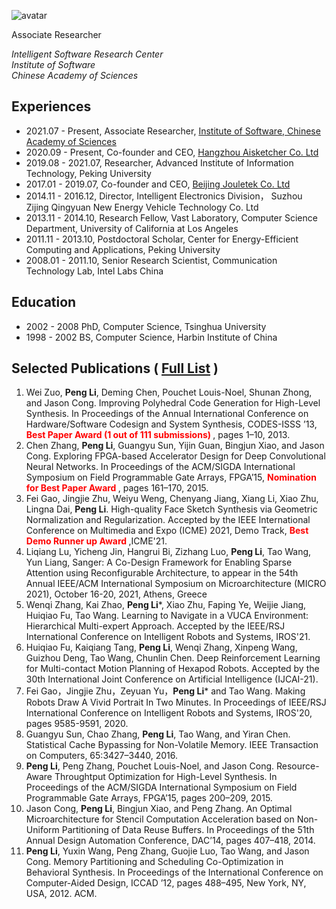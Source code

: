![avatar](https://pengli80.github.io/Pengstetch.jpg)

Associate Researcher

*Intelligent Software Research Center  
Institute of Software  
Chinese Academy of Sciences*

<!---
Currently, I am leading two projects:
* [AiSketcher](http://www.aisketcher.com) (with [Prof. Fei Gao](http://aiart.live)): AI Drawing Robot. 
*【  * [RoboGo](http://www.openrobot.net/dog): Quadruped Robot.】
--->

## Experiences
* 2021.07 - Present, Associate Researcher, [Institute of Software, Chinese Academy of Sciences](http://www.iscas.ac.cn)
* 2020.09 - Present, Co-founder and CEO, [Hangzhou Aisketcher Co. Ltd](http://miaohui.art)
* 2019.08 - 2021.07, Researcher, Advanced Institute of Information Technology, Peking University
* 2017.01 - 2019.07, Co-founder and CEO, [Beijing Jouletek Co. Ltd](http://jouletek.com)
* 2014.11 - 2016.12, Director, Intelligent Electronics Division， Suzhou Zijing Qingyuan New Energy Vehicle Technology Co. Ltd
* 2013.11 - 2014.10, Research Fellow, Vast Laboratory, Computer Science Department, University of California at Los Angeles
* 2011.11 - 2013.10, Postdoctoral Scholar, Center for Energy-Efficient Computing and Applications, Peking University
* 2008.01 - 2011.10, Senior Research Scientist, Communication Technology Lab, Intel Labs China

## Education
* 2002 - 2008 PhD, Computer Science, Tsinghua University
* 1998 - 2002 BS, Computer Science, Harbin Institute of China

## Selected Publications ( [Full List](https://pengli80.github.io/publication) )
1. Wei Zuo, **Peng Li**, Deming Chen, Pouchet Louis-Noel, Shunan Zhong, and Jason Cong.
Improving Polyhedral Code Generation for High-Level Synthesis. In Proceedings of the Annual
International Conference on Hardware/Software Codesign and System Synthesis, CODES-ISSS
’13, **<font color=red> Best Paper Award (1 out of 111 submissions) </font>**, pages 1–10, 2013.
1. Chen Zhang, **Peng Li**, Guangyu Sun, Yijin Guan, Bingjun Xiao, and Jason Cong. Exploring
FPGA-based Accelerator Design for Deep Convolutional Neural Networks. In Proceedings of
the ACM/SIGDA International Symposium on Field Programmable Gate Arrays, FPGA’15, **<font color=red> Nomination for Best Paper Award </font>**, pages 161–170, 2015.
1. Fei Gao, Jingjie Zhu, Weiyu Weng, Chenyang Jiang, Xiang Li, Xiao Zhu, Lingna Dai, **Peng Li**. High-quality Face Sketch Synthesis via Geometric Normalization and Regularization. Accepted by the IEEE International Conference on Multimedia and Expo (ICME) 2021, Demo Track, **<font color=red> Best Demo Runner up Award </font>** ,ICME'21.
1. Liqiang Lu, Yicheng Jin, Hangrui Bi, Zizhang Luo, **Peng Li**, Tao Wang, Yun Liang, Sanger: A Co-Design Framework for Enabling Sparse Attention using Reconfigurable Architecture, to appear in the 54th Annual IEEE/ACM International Symposium on Microarchitecture (MICRO 2021), October 16-20, 2021, Athens, Greece
1. Wenqi Zhang, Kai Zhao, **Peng Li**\*, Xiao Zhu, Faping Ye, Weijie Jiang, Huiqiao Fu, Tao Wang. Learning to Navigate in a VUCA Environment: Hierarchical Multi-expert Approach. Accepted by the IEEE/RSJ International Conference on Intelligent Robots and Systems, IROS'21.
1. Huiqiao Fu, Kaiqiang Tang, **Peng Li**, Wenqi Zhang, Xinpeng Wang, Guizhou Deng, Tao Wang, Chunlin Chen. Deep Reinforcement Learning for Multi-contact Motion Planning of
Hexapod Robots. Accepted by the 30th International Joint Conference on Artificial Intelligence (IJCAI-21).
1. Fei Gao，Jingjie Zhu，Zeyuan Yu，**Peng Li**\* and Tao Wang. Making Robots Draw A Vivid Portrait In Two Minutes. In Proceedings of IEEE/RSJ International Conference on Intelligent Robots and Systems, IROS'20, pages 9585-9591, 2020.
1. Guangyu Sun, Chao Zhang, **Peng Li**, Tao Wang, and Yiran Chen. Statistical Cache Bypassing
for Non-Volatile Memory. IEEE Transaction on Computers, 65:3427–3440, 2016.
1. **Peng Li**, Peng Zhang, Pouchet Louis-Noel, and Jason Cong. Resource-Aware Throughtput Optimization for High-Level Synthesis. In Proceedings of the ACM/SIGDA International Symposium
on Field Programmable Gate Arrays, FPGA’15, pages 200–209, 2015.
1. Jason Cong, **Peng Li**, Bingjun Xiao, and Peng Zhang. An Optimal Microarchitecture for
Stencil Computation Acceleration based on Non-Uniform Partitioning of Data Reuse Buffers. In
Proceedings of the 51th Annual Design Automation Conference, DAC’14, pages 407–418, 2014.
1. **Peng Li**, Yuxin Wang, Peng Zhang, Guojie Luo, Tao Wang, and Jason Cong. Memory
Partitioning and Scheduling Co-Optimization in Behavioral Synthesis. In Proceedings of the
International Conference on Computer-Aided Design, ICCAD ’12, pages 488–495, New York,
NY, USA, 2012. ACM.
